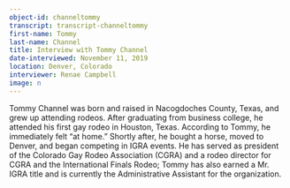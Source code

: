 ```yaml
---
object-id: channeltommy  
transcript: transcript-channeltommy  
first-name: Tommy
last-name: Channel
title: Interview with Tommy Channel
date-interviewed: November 11, 2019
location: Denver, Colorado
interviewer: Renae Campbell
image: n
---
```

Tommy Channel was born and raised in Nacogdoches County, Texas, and grew up attending rodeos. After graduating from business college, he attended his first gay rodeo in Houston, Texas. According to Tommy, he immediately felt “at home.” Shortly after, he bought a horse, moved to Denver, and began competing in IGRA events.  He has served as president of the Colorado Gay Rodeo Association (CGRA) and a rodeo director for CGRA and the International Finals Rodeo; Tommy has also earned a Mr. IGRA title and is currently the Administrative Assistant for the organization.
